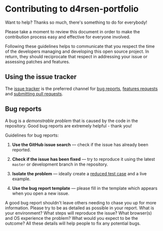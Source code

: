 # Contributing to d4rsen-portfolio

Want to help? Thanks so much, there's something to do for everybody!

Please take a moment to review this document in order to make the contribution process easy and effective for
everyone involved.

Following these guidelines helps to communicate that you respect the time of the developers managing and
developing this open source project. In return, they should reciprocate that respect in addressing your issue
or assessing patches and features.

## Using the issue tracker

The [issue tracker](https://github.com/d4rsen/d4rsen-portfolio/issues) is the preferred channel
for [bug reports](#bugs), [features requests](#features)
and [submitting pull requests](#pull-requests).

<a name="bugs"></a>

## Bug reports

A bug is a _demonstrable problem_ that is caused by the code in the repository. Good bug reports are extremely
helpful - thank you!

Guidelines for bug reports:

1. **Use the GitHub issue search** &mdash; check if the issue has already been reported.

2. **Check if the issue has been fixed** &mdash; try to reproduce it using the latest `master` or development
   branch in the repository.

3. **Isolate the problem** &mdash; ideally create
   a [reduced test case](https://css-tricks.com/reduced-test-cases/) and a live example.

4. **Use the bug report template** &mdash; please fill in the template which appears when you open a new
   issue.

A good bug report shouldn't leave others needing to chase you up for more information. Please try to be as
detailed as possible in your report. What is your environment? What steps will reproduce the issue? What
browser(s) and OS experience the problem? What would you expect to be the outcome? All these details will help
people to fix any potential bugs.
